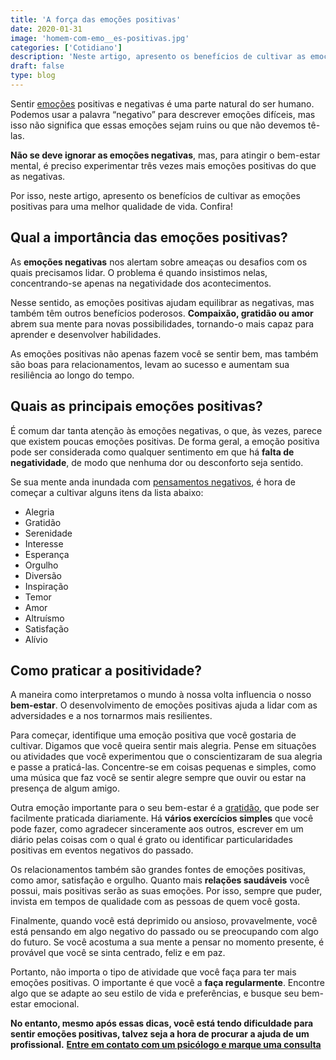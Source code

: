 ```yaml
---
title: 'A força das emoções positivas'
date: 2020-01-31
image: 'homem-com-emo__es-positivas.jpg'
categories: ['Cotidiano']
description: 'Neste artigo, apresento os benefícios de cultivar as emoções positivas para uma melhor qualidade de vida. Confira!'
draft: false
type: blog
---
```


Sentir [emoções](/como-controlar-suas-emocoes/) positivas e negativas é uma parte natural do ser humano. Podemos usar a palavra “negativo” para descrever emoções difíceis, mas isso não significa que essas emoções sejam ruins ou que não devemos tê-las.

**Não se deve ignorar as emoções negativas**, mas, para atingir o bem-estar mental, é preciso experimentar três vezes mais emoções positivas do que as negativas.

Por isso, neste artigo, apresento os benefícios de cultivar as emoções positivas para uma melhor qualidade de vida. Confira!

## **Qual a importância das emoções positivas?**

As **emoções negativas** nos alertam sobre ameaças ou desafios com os quais precisamos lidar. O problema é quando insistimos nelas, concentrando-se apenas na negatividade dos acontecimentos.

Nesse sentido, as emoções positivas ajudam equilibrar as negativas, mas também têm outros benefícios poderosos. **Compaixão, gratidão ou amor** abrem sua mente para novas possibilidades, tornando-o mais capaz para aprender e desenvolver habilidades.

As emoções positivas não apenas fazem você se sentir bem, mas também são boas para relacionamentos, levam ao sucesso e aumentam sua resiliência ao longo do tempo.

## **Quais as principais emoções positivas?**

É comum dar tanta atenção às emoções negativas, o que, às vezes, parece que existem poucas emoções positivas. De forma geral, a emoção positiva pode ser considerada como qualquer sentimento em que há **falta de negatividade**, de modo que nenhuma dor ou desconforto seja sentido.

Se sua mente anda inundada com [pensamentos negativos](/como-se-livrar-de-pensamentos-negativos/), é hora de começar a cultivar alguns itens da lista abaixo:

- Alegria
- Gratidão
- Serenidade
- Interesse
- Esperança
- Orgulho
- Diversão
- Inspiração
- Temor
- Amor
- Altruísmo
- Satisfação
- Alívio

## **Como praticar a positividade?**

A maneira como interpretamos o mundo à nossa volta influencia o nosso **bem-estar**. O desenvolvimento de emoções positivas ajuda a lidar com as adversidades e a nos tornarmos mais resilientes.

Para começar, identifique uma emoção positiva que você gostaria de cultivar. Digamos que você queira sentir mais alegria. Pense em situações ou atividades que você experimentou que o conscientizaram de sua alegria e passe a praticá-las. Concentre-se em coisas pequenas e simples, como uma música que faz você se sentir alegre sempre que ouvir ou estar na presença de algum amigo.

Outra emoção importante para o seu bem-estar é a [gratidão](/voce-conhece-o-poder-da-gratidao/), que pode ser facilmente praticada diariamente. Há **vários exercícios simples** que você pode fazer, como agradecer sinceramente aos outros, escrever em um diário pelas coisas com o qual é grato ou identificar particularidades positivas em eventos negativos do passado.

Os relacionamentos também são grandes fontes de emoções positivas, como amor, satisfação e orgulho. Quanto mais **relações saudáveis** você possui, mais positivas serão as suas emoções. Por isso, sempre que puder, invista em tempos de qualidade com as pessoas de quem você gosta.

Finalmente, quando você está deprimido ou ansioso, provavelmente, você está pensando em algo negativo do passado ou se preocupando com algo do futuro. Se você acostuma a sua mente a pensar no momento presente, é provável que você se sinta centrado, feliz e em paz.

Portanto, não importa o tipo de atividade que você faça para ter mais emoções positivas. O importante é que você a **faça regularmente**. Encontre algo que se adapte ao seu estilo de vida e preferências, e busque seu bem-estar emocional.

**No entanto, mesmo após essas dicas, você está tendo dificuldade para sentir emoções positivas, talvez seja a hora de procurar a ajuda de um profissional.** [**Entre em contato com um psicólogo e marque uma consulta**](/contato/)
